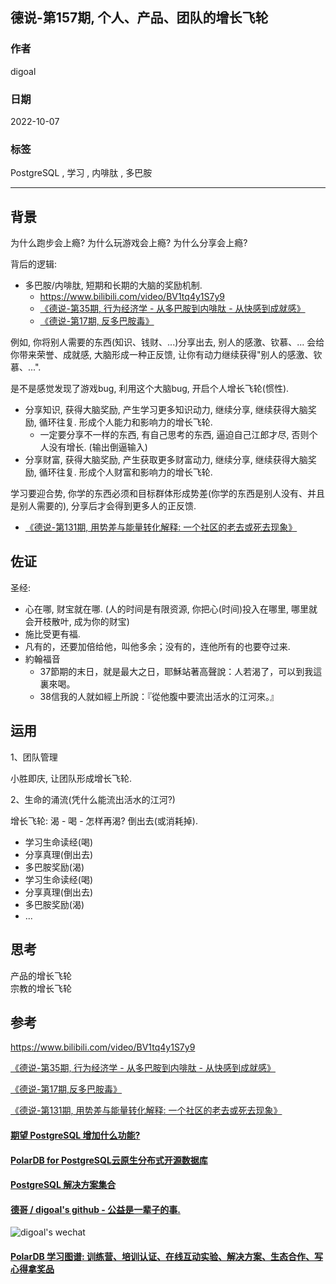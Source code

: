 ## 德说-第157期, 个人、产品、团队的增长飞轮  
  
### 作者  
digoal  
  
### 日期  
2022-10-07  
  
### 标签  
PostgreSQL , 学习 , 内啡肽 , 多巴胺   
  
----  
  
## 背景  
为什么跑步会上瘾? 为什么玩游戏会上瘾? 为什么分享会上瘾?    
  
背后的逻辑:   
- 多巴胺/内啡肽, 短期和长期的大脑的奖励机制.   
    - https://www.bilibili.com/video/BV1tq4y1S7y9  
    - [《德说-第35期, 行为经济学 - 从多巴胺到内啡肽 - 从快感到成就感》](../202109/20210926_02.md)  
    - [《德说-第17期, 反多巴胺毒》](../202108/20210820_01.md)  
  
例如, 你将别人需要的东西(知识、钱财、...)分享出去, 别人的感激、钦慕、... 会给你带来荣誉、成就感, 大脑形成一种正反馈, 让你有动力继续获得"别人的感激、钦慕、...".    
  
是不是感觉发现了游戏bug, 利用这个大脑bug, 开启个人增长飞轮(惯性).   
- 分享知识, 获得大脑奖励, 产生学习更多知识动力, 继续分享, 继续获得大脑奖励, 循环往复. 形成个人能力和影响力的增长飞轮.   
    - 一定要分享不一样的东西, 有自己思考的东西, 逼迫自己江郎才尽, 否则个人没有增长. (输出倒逼输入)    
- 分享财富, 获得大脑奖励, 产生获取更多财富动力, 继续分享, 继续获得大脑奖励, 循环往复. 形成个人财富和影响力的增长飞轮.   
  
学习要迎合势, 你学的东西必须和目标群体形成势差(你学的东西是别人没有、并且是别人需要的), 分享后才会得到更多人的正反馈.    
- [《德说-第131期, 用势差与能量转化解释: 一个社区的老去或死去现象》](../202209/20220903_01.md)    
  
## 佐证  
圣经:    
- 心在哪, 财宝就在哪. (人的时间是有限资源, 你把心(时间)投入在哪里, 哪里就会开枝散叶, 成为你的财宝)  
- 施比受更有福.  
- 凡有的，还要加倍给他，叫他多余；没有的，连他所有的也要夺过来.  
- 約翰福音  
    - 37節期的末日，就是最大之日，耶穌站著高聲說：人若渴了，可以到我這裏來喝。   
    - 38信我的人就如經上所說：『從他腹中要流出活水的江河來。』  
  
## 运用  
1、团队管理  
  
小胜即庆, 让团队形成增长飞轮.   
  
2、生命的涌流(凭什么能流出活水的江河?)  
  
增长飞轮: 渴 - 喝 - 怎样再渴? 倒出去(或消耗掉).   
- 学习生命读经(喝)  
- 分享真理(倒出去)  
- 多巴胺奖励(渴)  
- 学习生命读经(喝)  
- 分享真理(倒出去)  
- 多巴胺奖励(渴)  
- ...  
  
## 思考
产品的增长飞轮   
宗教的增长飞轮   
  
  
## 参考  
https://www.bilibili.com/video/BV1tq4y1S7y9  
  
[《德说-第35期, 行为经济学 - 从多巴胺到内啡肽 - 从快感到成就感》](../202109/20210926_02.md)  
  
[《德说-第17期,反多巴胺毒》](../202108/20210820_01.md)  
  
[《德说-第131期, 用势差与能量转化解释: 一个社区的老去或死去现象》](../202209/20220903_01.md)    
  
  
#### [期望 PostgreSQL 增加什么功能?](https://github.com/digoal/blog/issues/76 "269ac3d1c492e938c0191101c7238216")
  
  
#### [PolarDB for PostgreSQL云原生分布式开源数据库](https://github.com/ApsaraDB/PolarDB-for-PostgreSQL "57258f76c37864c6e6d23383d05714ea")
  
  
#### [PostgreSQL 解决方案集合](https://yq.aliyun.com/topic/118 "40cff096e9ed7122c512b35d8561d9c8")
  
  
#### [德哥 / digoal's github - 公益是一辈子的事.](https://github.com/digoal/blog/blob/master/README.md "22709685feb7cab07d30f30387f0a9ae")
  
  
![digoal's wechat](../pic/digoal_weixin.jpg "f7ad92eeba24523fd47a6e1a0e691b59")
  
  
#### [PolarDB 学习图谱: 训练营、培训认证、在线互动实验、解决方案、生态合作、写心得拿奖品](https://www.aliyun.com/database/openpolardb/activity "8642f60e04ed0c814bf9cb9677976bd4")
  
